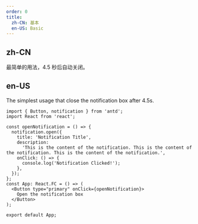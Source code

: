 ```yaml
---
order: 0
title:
  zh-CN: 基本
  en-US: Basic
---
```


## zh-CN

最简单的用法，4.5 秒后自动关闭。

## en-US

The simplest usage that close the notification box after 4.5s.

```tsx
import { Button, notification } from 'antd';
import React from 'react';

const openNotification = () => {
  notification.open({
    title: 'Notification Title',
    description:
      'This is the content of the notification. This is the content of the notification. This is the content of the notification.',
    onClick: () => {
      console.log('Notification Clicked!');
    },
  });
};
const App: React.FC = () => (
  <Button type="primary" onClick={openNotification}>
    Open the notification box
  </Button>
);

export default App;
```
